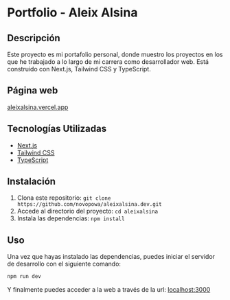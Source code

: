 # Portfolio - Aleix Alsina

## Descripción

Este proyecto es mi portafolio personal, donde muestro los proyectos en los que he trabajado a lo largo de mi carrera como desarrollador web. Está construido con Next.js, Tailwind CSS y TypeScript.

## Página web

[aleixalsina.vercel.app](https://aleixalsina.vercel.app)

## Tecnologías Utilizadas

- [Next.js](https://nextjs.org/)
- [Tailwind CSS](https://tailwindcss.com/)
- [TypeScript](https://www.typescriptlang.org/)

## Instalación

1. Clona este repositorio: `git clone https://github.com/novopowa/aleixalsina.dev.git`
2. Accede al directorio del proyecto: `cd aleixalsina`
3. Instala las dependencias: `npm install`

## Uso

Una vez que hayas instalado las dependencias, puedes iniciar el servidor de desarrollo con el siguiente comando:

```bash
npm run dev
```

Y finalmente puedes acceder a la web a través de la url: [localhost:3000](http://localhost:3000)
